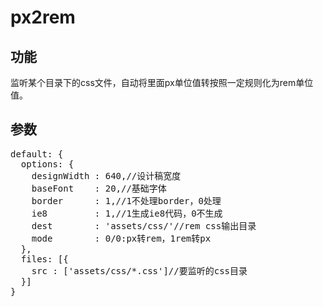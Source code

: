 # px2rem
## 功能
监听某个目录下的css文件，自动将里面px单位值转按照一定规则化为rem单位值。

## 参数
<pre>
default: {
  options: {
    designWidth : 640,//设计稿宽度
    baseFont    : 20,//基础字体
    border      : 1,//1不处理border，0处理
    ie8         : 1,//1生成ie8代码，0不生成
    dest        : 'assets/css/'//rem css输出目录
    mode        : 0/0:px转rem，1rem转px
  },
  files: [{
    src : ['assets/css/*.css']//要监听的css目录
  }]
}
</pre>

